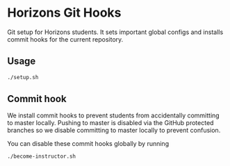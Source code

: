 # Horizons Git Hooks

Git setup for Horizons students. It sets important global configs and installs
commit hooks for the current repository.

## Usage

```bash
./setup.sh
```

## Commit hook

We install commit hooks to prevent students from accidentally committing to
master locally. Pushing to master is disabled via the GitHub protected branches
so we disable committing to master locally to prevent confusion.

You can disable these commit hooks globally by running

```
./become-instructor.sh
```

